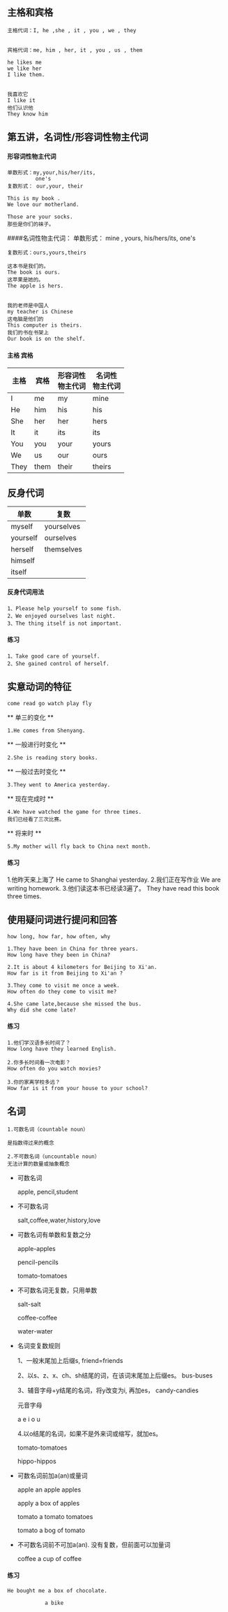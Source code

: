 ## 主格和宾格

    主格代词：I, he ,she , it , you , we , they


    宾格代词：me, him , her, it , you , us , them

    he likes me
    we like her
    I like them.


    我喜欢它
    I like it 
    他们认识他
    They know him




## 第五讲，名词性/形容词性物主代词

#### 形容词性物主代词
	单数形式：my,your,his/her/its,
             one's
	复数形式： our,your, their

	This is my book .
	We love our motherland.

	Those are your socks.
	那些是你们的袜子。

####名词性物主代词：
	单数形式： mine , yours, his/hers/its, one's

	复数形式：ours,yours,theirs

	这本书是我们的。
	The book is ours.
	这苹果是她的。
	The apple is hers.


	我的老师是中国人
	my teacher is Chinese
	这电脑是他们的
	This computer is theirs.
	我们的书在书架上
	Our book is on the shelf.



#### 主格   宾格 


|主格|宾格|形容词性<br>物主代词|名词性<br>物主代词|
|---|---|---|---|
|I|me|my|mine|
|He|him|his|his|
|She|her|her|hers|
|It|it|its|its|
|You|you|your|yours|
|We|us|our|ours|
|They|them|their|theirs|


## 反身代词
|单数|复数|
|---|---|
|myself|yourselves|
|yourself|ourselves|
|herself|themselves|
|himself|
|itself|

#### 反身代词用法
	1、Please help yourself to some fish.
	2、We enjoyed ourselves last night.
	3、The thing itself is not important.


#### 练习
	1、Take good care of yourself.
	2、She gained control of herself.


## 实意动词的特征

	come read go watch play fly
	
** 单三的变化 **

	1.He comes from Shenyang.   
    
** 一般进行时变化 **

	2.She is reading story books.

** 一般过去时变化 **

	3.They went to America yesterday.
    
** 现在完成时 **

	4.We have watched the game for three times.
	我们已经看了三次比赛。
    
** 将来时 **

	5.My mother will fly back to China next month.
    


#### 练习

1.他昨天来上海了
He came to Shanghai yesterday.
2.我们正在写作业
We are writing homework.
3.他们读这本书已经读3遍了。
They have read this book three times.



## 使用疑问词进行提问和回答


	how long, how far, how often, why

	1.They have been in China for three years.
	How long have they been in China?

	2.It is about 4 kilometers for Beijing to Xi'an.
	How far is it from Beijing to Xi'an ?

	3.They come to visit me once a week.
	How often do they come to visit me?

	4.She came late,because she missed the bus.
	Why did she come late?

#### 练习

	1.他们学汉语多长时间了？
	How long have they learned English.

	2.你多长时间看一次电影？
	How often do you watch movies?

	3.你的家离学校多远？
	How far is it from your house to your school?


## 名词

	1.可数名词（countable noun）

	是指数得过来的概念

	2.不可数名词（uncountable noun）
	无法计算的数量或抽象概念


* 可数名词

	apple, pencil,student
    
* 不可数名词
	
    salt,coffee,water,history,love
    
* 可数名词有单数和复数之分    

	apple-apples
    
	pencil-pencils
    
	tomato-tomatoes

* 不可数名词无复数，只用单数

	salt-salt
    
	coffee-coffee
    
	water-water


* 名词变复数规则

	1、一般末尾加上后缀s, friend=friends
	
	2、以s、z、x、ch、sh结尾的词，在该词末尾加上后缀es。 bus-buses
	
	3、辅音字母+y结尾的名词，将y改变为i, 再加es， candy-candies

	元音字母
    
	a e i o u

	4.以o结尾的名词，如果不是外来词或缩写，就加es。

	tomato-tomatoes

	hippo-hippos


* 可数名词前加a(an)或量词

	apple  an apple  apples

	apply  a box of apples

	tomato  a tomato   tomatoes

	tomato  a bog of tomato


* 不可数名词前不可加a(an). 没有复数，但前面可以加量词

	coffee  a cup of coffee
    
#### 练习


	He bought me a box of chocolate.

				a bike









































